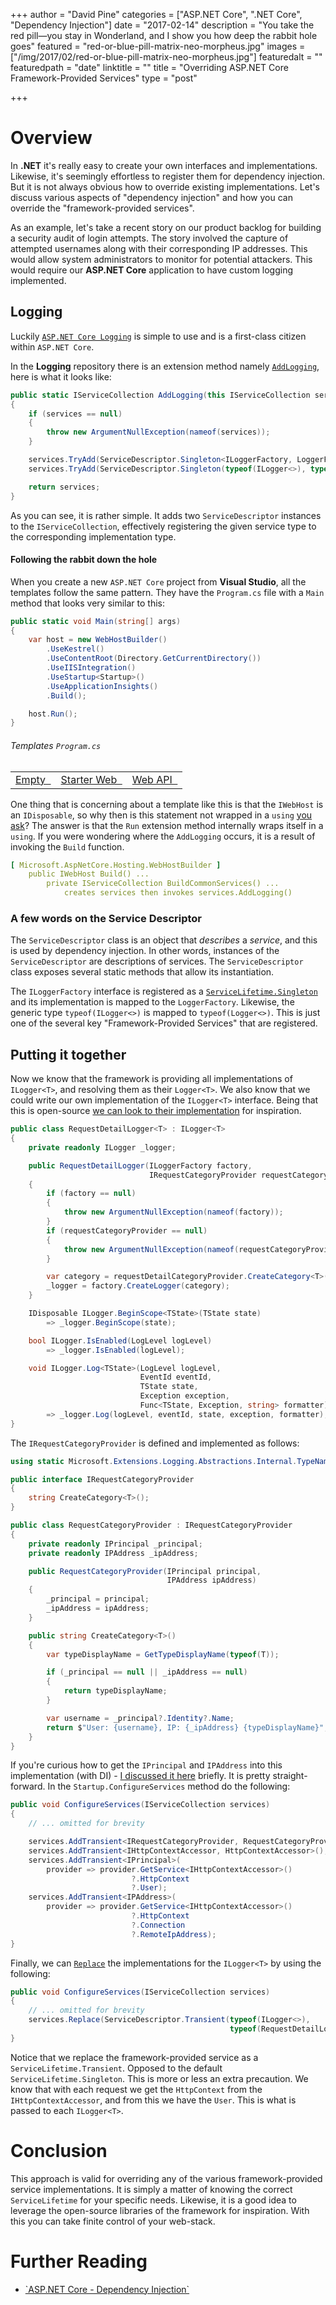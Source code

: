 +++
author = "David Pine"
categories = ["ASP.NET Core", ".NET Core", "Dependency Injection"]
date = "2017-02-14"
description = "You take the red pill—you stay in Wonderland, and I show you how deep the rabbit hole goes"
featured = "red-or-blue-pill-matrix-neo-morpheus.jpg"
images = ["/img/2017/02/red-or-blue-pill-matrix-neo-morpheus.jpg"]
featuredalt = ""
featuredpath = "date"
linktitle = ""
title = "Overriding ASP.NET Core Framework-Provided Services"
type = "post"

+++

# Overview

In **.NET** it's really easy to create your own interfaces and implementations. Likewise, it's seemingly effortless to register them for dependency injection. But it is not always 
obvious how to override existing implementations.  Let's discuss various aspects of "dependency injection" and how you can override the "framework-provided services".
  
As an example, let's take a recent story on our product backlog for building a security audit of login attempts.  The story involved the capture of attempted usernames along 
with their corresponding IP addresses.  This would allow system administrators to monitor for potential attackers. This would require our **ASP.NET Core** application to have 
custom logging implemented.

## Logging

Luckily <a href="https://docs.microsoft.com/en-us/aspnet/core/fundamentals/logging" target="_blank">`ASP.NET Core Logging`</a> is simple to use and is a first-class 
citizen within `ASP.NET Core`.

In the **Logging** repository there is an extension method namely
<a href="https://github.com/aspnet/Logging/blob/dev/src/Microsoft.Extensions.Logging/LoggingServiceCollectionExtensions.cs" target="_blank">`AddLogging`</a>, here is what it 
looks like:

```csharp
public static IServiceCollection AddLogging(this IServiceCollection services)
{
    if (services == null)
    {
        throw new ArgumentNullException(nameof(services));
    }

    services.TryAdd(ServiceDescriptor.Singleton<ILoggerFactory, LoggerFactory>());
    services.TryAdd(ServiceDescriptor.Singleton(typeof(ILogger<>), typeof(Logger<>)));

    return services;
}
```

As you can see, it is rather simple. It adds two `ServiceDescriptor` instances to the `IServiceCollection`, effectively registering the given service type to the 
corresponding implementation type.

#### Following the rabbit down the hole

When you create a new `ASP.NET Core` project from **Visual Studio**, all the templates follow the same pattern. They have the `Program.cs` file with a `Main` method that looks
very similar to this:

```csharp
public static void Main(string[] args)
{
    var host = new WebHostBuilder()
        .UseKestrel()
        .UseContentRoot(Directory.GetCurrentDirectory())
        .UseIISIntegration()
        .UseStartup<Startup>()
        .UseApplicationInsights()
        .Build();

    host.Run();
}
```

###### Templates `Program.cs`

||||
|:-:|:-:|:-:|
| <a href="https://github.com/aspnet/Templates/blob/dev/src/BaseTemplates/EmptyWeb/Program.cs" target="_blank">Empty &nbsp; <i class="fa fa-external-link" aria-hidden="true"></i></a> | <a href="https://github.com/aspnet/Templates/blob/dev/src/BaseTemplates/StarterWeb/Program.cs" target="_blank">Starter Web &nbsp; <i class="fa fa-external-link" aria-hidden="true"></i></a> | <a href="https://github.com/aspnet/Templates/blob/dev/src/BaseTemplates/WebAPI/Program.cs" target="_blank">Web API &nbsp; <i class="fa fa-external-link" aria-hidden="true"></i></a> |

One thing that is concerning about a template like this is that the `IWebHost` is an `IDisposable`, so why then is this statement not wrapped in a `using` 
<a href="https://github.com/IEvangelist/Templates/commit/37e78bd0dc33069901cc51924fe8a2740d1e141c" target="_blank">you ask</a>? The answer is that the `Run` extension method 
internally wraps itself in a `using`. If you were wondering where the `AddLogging` occurs, it is a result of invoking the `Build` function.

```yaml
[ Microsoft.AspNetCore.Hosting.WebHostBuilder ] 
    public IWebHost Build() ...
        private IServiceCollection BuildCommonServices() ...
            creates services then invokes services.AddLogging()
```

### A few words on the Service Descriptor

The `ServiceDescriptor` class is an object that _describes_ a _service_, and this is used by dependency injection. In other words, instances of the `ServiceDescriptor` are 
descriptions of services. The `ServiceDescriptor` class exposes several static methods that allow its instantiation.

The `ILoggerFactory` interface is registered as a 
<a href="https://github.com/aspnet/DependencyInjection/blob/dev/src/Microsoft.Extensions.DependencyInjection.Abstractions/ServiceLifetime.cs#L14" target="_blank">`ServiceLifetime.Singleton`</a>
and its implementation is mapped to the `LoggerFactory`. Likewise, the generic type `typeof(ILogger<>)` is mapped to `typeof(Logger<>)`. This is just one of the several key 
"Framework-Provided Services" that are registered.

## Putting it together

Now we know that the framework is providing all implementations of `ILogger<T>`, and resolving them as their `Logger<T>`. We also know that we could write our own implementation of 
the `ILogger<T>` interface. Being that this is open-source 
<a href="https://github.com/aspnet/Logging/blob/dev/src/Microsoft.Extensions.Logging.Abstractions/LoggerOfT.cs" target="_blank">we can look to their implementation</a> for inspiration.

```csharp
public class RequestDetailLogger<T> : ILogger<T>
{
    private readonly ILogger _logger;

    public RequestDetailLogger(ILoggerFactory factory,
                               IRequestCategoryProvider requestCategoryProvider)
    {
        if (factory == null)
        {
            throw new ArgumentNullException(nameof(factory));
        }
        if (requestCategoryProvider == null)
        {
            throw new ArgumentNullException(nameof(requestCategoryProvider));
        }

        var category = requestDetailCategoryProvider.CreateCategory<T>();
        _logger = factory.CreateLogger(category);
    }

    IDisposable ILogger.BeginScope<TState>(TState state)
        => _logger.BeginScope(state);

    bool ILogger.IsEnabled(LogLevel logLevel)
        => _logger.IsEnabled(logLevel);

    void ILogger.Log<TState>(LogLevel logLevel, 
                             EventId eventId, 
                             TState state, 
                             Exception exception, 
                             Func<TState, Exception, string> formatter)
        => _logger.Log(logLevel, eventId, state, exception, formatter);
}
```

The `IRequestCategoryProvider` is defined and implemented as follows:

```csharp
using static Microsoft.Extensions.Logging.Abstractions.Internal.TypeNameHelper;

public interface IRequestCategoryProvider
{
    string CreateCategory<T>();
}

public class RequestCategoryProvider : IRequestCategoryProvider
{
    private readonly IPrincipal _principal;
    private readonly IPAddress _ipAddress;

    public RequestCategoryProvider(IPrincipal principal,
                                   IPAddress ipAddress)
    {
        _principal = principal;
        _ipAddress = ipAddress;
    }

    public string CreateCategory<T>()
    {
        var typeDisplayName = GetTypeDisplayName(typeof(T));

        if (_principal == null || _ipAddress == null)
        {
            return typeDisplayName;
        }

        var username = _principal?.Identity?.Name;
        return $"User: {username}, IP: {_ipAddress} {typeDisplayName}";
    }
}
```

If you're curious how to get the `IPrincipal` and `IPAddress` into this implementation (with DI) -
<a href="http://davidpine.net/blog/principal-architecture-changes/" target="_blank">I discussed it here</a> briefly. It is pretty straight-forward. In the `Startup.ConfigureServices`
method do the following:

```csharp
public void ConfigureServices(IServiceCollection services)
{
    // ... omitted for brevity

    services.AddTransient<IRequestCategoryProvider, RequestCategoryProvider>();
    services.AddTransient<IHttpContextAccessor, HttpContextAccessor>();
    services.AddTransient<IPrincipal>(
        provider => provider.GetService<IHttpContextAccessor>()
                           ?.HttpContext
                           ?.User);
    services.AddTransient<IPAddress>(
        provider => provider.GetService<IHttpContextAccessor>()
                           ?.HttpContext
                           ?.Connection
                           ?.RemoteIpAddress);
}
```

Finally, we can 
<a href="https://github.com/aspnet/DependencyInjection/blob/dev/src/Microsoft.Extensions.DependencyInjection.Abstractions/Extensions/ServiceCollectionDescriptorExtensions.cs"
   target="_blank">`Replace`</a> the implementations for the `ILogger<T>` by using the following:

```csharp
public void ConfigureServices(IServiceCollection services)
{
    // ... omitted for brevity
    services.Replace(ServiceDescriptor.Transient(typeof(ILogger<>), 
                                                 typeof(RequestDetailLogger<>)));
}
```

Notice that we replace the framework-provided service as a `ServiceLifetime.Transient`. Opposed to the default `ServiceLifetime.Singleton`. This is more or less an extra
precaution. We know that with each request we get the `HttpContext` from the `IHttpContextAccessor`, and from this we have the `User`. This is what is passed to each 
`ILogger<T>`.

# Conclusion

This approach is valid for overriding any of the various framework-provided service implementations. It is simply a matter of knowing the correct `ServiceLifetime` for your
specific needs. Likewise, it is a good idea to leverage the open-source libraries of the framework for inspiration. With this you can take finite control of your web-stack.

# Further Reading

 - <a href="https://docs.microsoft.com/en-us/aspnet/core/fundamentals/dependency-injection" target="_blank">
    <i class="fa fa-file-text-o" aria-hidden="true"></i> `ASP.NET Core - Dependency Injection`
   </a>